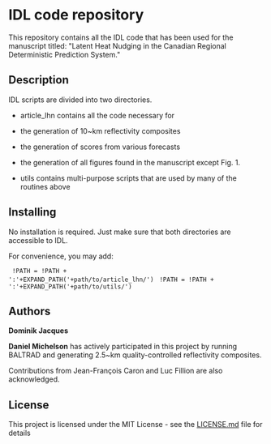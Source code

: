 # IDL code repository

This repository contains all the IDL code that has been used for the manuscript titled:
"Latent Heat Nudging in the Canadian Regional Deterministic Prediction System."


## Description

IDL scripts are divided into two directories. 

* article_lhn contains all the code necessary for 
 * the generation of 10~km reflectivity composites 
 * the generation of scores from various forecasts
 * the generation of all figures found in the manuscript except Fig. 1.

* utils contains multi-purpose scripts that are used by many of the routines above 



## Installing

No installation is required. Just make sure that both directories are accessible to IDL. 

For convenience, you may add:

<code> !PATH = !PATH + ':'+EXPAND_PATH('+path/to/article_lhn/')</code>
<code> !PATH = !PATH + ':'+EXPAND_PATH('+path/to/utils/')      </code>


## Authors

**Dominik Jacques** 

**Daniel Michelson** has actively participated in this project by running BALTRAD and generating 
2.5~km quality-controlled reflectivity composites. 

Contributions from Jean-François Caron and Luc Fillion are also acknowledged.

## License

This project is licensed under the MIT License - see the [LICENSE.md](LICENSE.md) file for details

